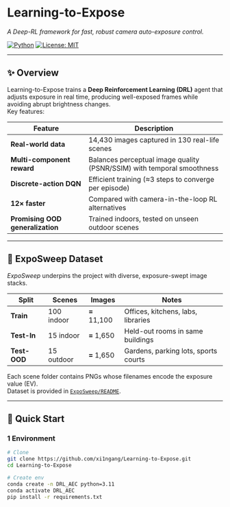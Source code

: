 # Learning-to-Expose
*A Deep-RL framework for fast, robust camera auto-exposure control.*

[![Python](https://img.shields.io/badge/Python-%2B-blue.svg)](https://www.python.org/)
[![License: MIT](https://img.shields.io/badge/License-MIT-green.svg)](LICENSE)

---

## ✨ Overview
Learning-to-Expose trains a **Deep Reinforcement Learning (DRL)** agent that adjusts exposure in real time, producing well-exposed frames while avoiding abrupt brightness changes.  
Key features:

| Feature | Description |
|---------|-------------|
| **Real-world data** | 14,430 images captured in 130 real-life scenes |
| **Multi-component reward** | Balances perceptual image quality (PSNR/SSIM) with temporal smoothness |
| **Discrete-action DQN** | Efficient training (≈3 steps to converge per episode) |
| **12× faster** | Compared with camera-in-the-loop RL alternatives |
| **Promising OOD generalization** | Trained indoors, tested on unseen outdoor scenes |

---

## 📂 ExpoSweep Dataset
*ExpoSweep* underpins the project with diverse, exposure-swept image stacks.

| Split | Scenes | Images | Notes |
|-------|--------|--------|-------|
| **Train** | 100 indoor | **=** 11,100 | Offices, kitchens, labs, libraries |
| **Test-In** | 15 indoor | **=** 1,650 | Held-out rooms in same buildings |
| **Test-OOD** | 15 outdoor | **=** 1,650 | Gardens, parking lots, sports courts |

Each scene folder contains PNGs whose filenames encode the exposure value (EV).  
Dataset is provided in [`ExpoSweep/README`](ExpoSweep).

---

## 🚀 Quick Start

### 1  Environment
```bash
# Clone
git clone https://github.com/xi1ngang/Learning-to-Expose.git
cd Learning-to-Expose

# Create env  
conda create -n DRL_AEC python=3.11
conda activate DRL_AEC
pip install -r requirements.txt


